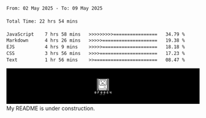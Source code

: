 <!--START_SECTION:waka-->

```txt
From: 02 May 2025 - To: 09 May 2025

Total Time: 22 hrs 54 mins

JavaScript    7 hrs 58 mins   >>>>>>>>>================   34.79 %
Markdown      4 hrs 26 mins   >>>>>====================   19.38 %
EJS           4 hrs 9 mins    >>>>>====================   18.18 %
CSS           3 hrs 56 mins   >>>>=====================   17.23 %
Text          1 hr 56 mins    >>=======================   08.47 %
```

<!--END_SECTION:waka-->

<img src="https://raw.githubusercontent.com/n3xta/image-hosting/main/img/202411032331174.png"/>
My README is under construction. 
